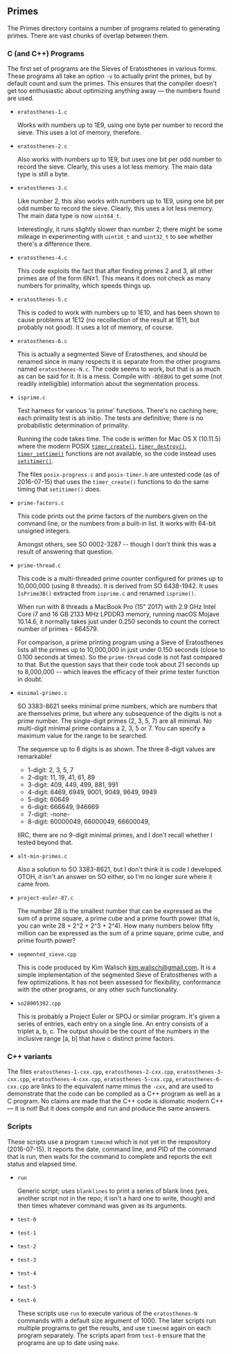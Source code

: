 ## Primes

The Primes directory contains a number of programs related to generating
primes.
There are vast chunks of overlap between them.

### C (and C++) Programs

The first set of programs are the Sieves of Eratosthenes in various
forms.
These programs all take an option `-v` to actually print the primes, but
by default count and sum the primes.
This ensures that the compiler doesn't get too enthusiastic about
optimizing anything away — the numbers found are used.

* `eratosthenes-1.c`

  Works with numbers up to 1E9, using one byte per number to record the
  sieve.
  This uses a lot of memory, therefore.

* `eratosthenes-2.c`

  Also works with numbers up to 1E9, but uses one bit per odd number to
  record the sieve.
  Clearly, this uses a lot less memory.
  The main data type is still a byte.

* `eratosthenes-3.c`

  Like number 2, this also works with numbers up to 1E9, using one bit
  per odd number to record the sieve.
  Clearly, this uses a lot less memory.
  The main data type is now `uint64_t`.

  Interestingly, it runs slightly slower than number 2; there might be
  some mileage in experimenting with `uint16_t` and `uint32_t` to see
  whether there's a difference there.

* `eratosthenes-4.c`

  This code exploits the fact that after finding primes 2 and 3, all
  other primes are of the form 6N±1.
  This means it does not check as many numbers for primality, which
  speeds things up.

* `eratosthenes-5.c`

  This is coded to work with numbers up to 1E10, and has been shown to
  cause problems at 1E12 (no recollection of the result at 1E11, but
  probably not good).
  It uses a lot of memory, of course.

* `eratosthenes-6.c`

  This is actually a segmented Sieve of Eratosthenes, and should be
  renamed since in many respects it is separate from the other programs
  named `eratosthenes-N.c`.
  The code seems to work, but that is as much as can be said for it.
  It is a mess.
  Compile with `-DDEBUG` to get some (not readily intelligible)
  information about the segmentation process.

* `isprime.c`

  Test harness for various 'is prime' functions.
  There's no caching here; each primality test is ab initio.
  The tests are definitive; there is no probabilistic determination of
  primality.

  Running the code takes time.  The code is written for Mac OS X (10.11.5)
  where the modern POSIX
  [`timer_create()`](http://pubs.opengroup.org/onlinepubs/9699919799/functions/timer_create.html),
  [`timer_destroy()`](http://pubs.opengroup.org/onlinepubs/9699919799/functions/timer_destroy.html),
  [`timer_settime()`](http://pubs.opengroup.org/onlinepubs/9699919799/functions/timer_settime.html)
  functions are not available, so the code instead uses
  [`setitimer()`](http://pubs.opengroup.org/onlinepubs/9699919799/functions/setitimer.html).

  The files `posix-progress.c` and `posix-timer.h` are untested code (as
  of 2016-07-15) that uses the `timer_create()` functions to do the same
  timing that `setitimer()` does.

* `prime-factors.c`

  This code prints out the prime factors of the numbers given on the
  command line, or the numbers from a built-in list.
  It works with 64-bit unsigned integers.

  Amongst others, see SO 0002-3287 -- though I don't think this was a
  result of answering that question.

* `prime-thread.c`

  This code is a multi-threaded prime counter configured for primes up
  to 10,000,000 (using 8 threads).
  It is derived from SO 6438-1942.
  It uses `IsPrime3B()` extracted from `isprime.c` and renamed
  `isprime()`.

  When run with 8 threads a MacBook Pro (15" 2017) with 2.9 GHz Intel
  Core i7 and 16 GB 2133 MHz LPDDR3 memory, running macOS Mojave
  10.14.6, it normally takes just under 0.250 seconds to count the
  correct number of primes - 664579.

  For comparison, a prime printing program using a Sieve of Eratosthenes
  lists all the primes up to 10,000,000 in just under 0.150 seconds
  (close to 0.100 seconds at times).
  So the `prime-thread` code is not fast compared to that.
  But the question says that their code took about 21 seconds up to
  8,000,000 -- which leaves the efficacy of their prime tester function
  in doubt.

* `minimal-primes.c`

  SO 3383-8621 seeks minimal prime numbers, which are numbers that are
  themselves prime, but where any subsequence of the digits is not a
  prime number.
  The single-digit primes (2, 3, 5, 7) are all minimal.
  No multi-digit minimal prime contains a 2, 3, 5 or 7.
  You can specify a maximum value for the range to be searched.

  The sequence up to 8 digits is as shown.
  The three 8-digit values are remarkable!

  * 1-digit: 2, 3, 5, 7
  * 2-digit: 11, 19, 41, 61, 89
  * 3-digit: 409, 449, 499, 881, 991
  * 4-digit: 6469, 6949, 9001, 9049, 9649, 9949
  * 5-digit: 60649
  * 6-digit: 666649, 946669
  * 7-digit: -none-
  * 8-digit: 60000049, 66000049, 66600049,

  IIRC, there are no 9-digit minimal primes, and I don't recall whether
  I tested beyond that.

* `alt-min-primes.c`

  Also a solution to SO 3383-8621, but I don't think it is code I
  developed.
  OTOH, it isn't an answer on SO either, so I'm no longer sure where it
  came from.

* `project-euler-87.c`

  The number 28 is the smallest number that can be expressed as the sum
  of a prime square, a prime cube and a prime fourth power (that is, you
  can write 28 = 2^2 + 2^3 + 2^4).
  How many numbers below fifty million can be expressed as the sum of a
  prime square, prime cube, and prime fourth power?

* `segmented_sieve.cpp`

  This is code produced by Kim Walisch <kim.walisch@gmail.com>.
  It is a simple implementation of the segmented Sieve of Eratosthenes
  with a few optimizations.
  It has not been assessed for flexibility, conformance with the other
  programs, or any other such functionality.

* `so28005392.cpp`

  This is probably a Project Euler or SPOJ or similar program.
  It's given a series of entries, each entry on a single line.
  An entry consists of a triplet a, b, c.
  The output should be the count of the numbers in the inclusive range
  [a, b] that have c distinct prime factors.

### C++ variants

  The files `eratosthenes-1-cxx.cpp`, `eratosthenes-2-cxx.cpp`,
  `eratosthenes-3-cxx.cpp`, `eratosthenes-4-cxx.cpp`,
  `eratosthenes-5-cxx.cpp`, `eratosthenes-6-cxx.cpp` are links to the
  equivalent name minus the `-cxx`, and are used to demonstrate that the
  code can be compiled as a C++ program as well as a C program.
  No claims are made that the C++ code is idiomatic modern C++ &mdash;
  it is not!
  But it does compile and run and produce the same answers.

### Scripts

These scripts use a program `timecmd` which is not yet in the
respository (2016-07-15).
It reports the date, command line, and PID of the command that is run,
then waits for the command to complete and reports the exit status and
elapsed time.

* `run`

  Generic script; uses `blanklines` to print a series of blank lines
  (yes, another script not in the repo; it isn't a hard one to write,
  though) and then times whatever command was given as its arguments.

* `test-0`
* `test-1`
* `test-2`
* `test-3`
* `test-4`
* `test-5`
* `test-6`

  These scripts use `run` to execute various of the `eratosthenes-N`
  commands with a default size argument of 1000.
  The later scripts run multiple programs to get the results, and use
  `timecmd` again on each program separately.
  The scripts apart from `test-0` ensure that the programs are up to
  date using `make`.

